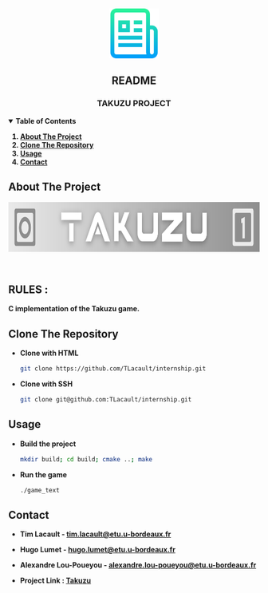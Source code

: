 <!-- PROJECT LOGO -->
<br />
<p align="center">
  <a href="https://gitlab.emi.u-bordeaux.fr/pt2/teams/tm01/takuzu-01c">
    <img src="img/logo.png" width="100" height="100">
  </a>

  <h2 align="center">README</h2>
  <h3 align="center">TAKUZU PROJECT</h3>

</p>


<!-- TABLE OF CONTENTS -->
<details open="open">
  <summary><strong>Table of Contents</strong></summary>
    <strong>
      <ol>
        <li><a href="#about-the-project">About The Project</a></li>
        <li><a href="#clone-the-repository">Clone The Repository</a></li>
        <li><a href="#usage">Usage</a></li>
        <li><a href="#contact">Contact</a></li>
      </ol>
  </strong>
</details>


<!-- ABOUT THE PROJECT -->
## About The Project
<p align="center">
    <a href="https://gitlab.emi.u-bordeaux.fr/pt2/teams/tm01/takuzu-01c">
        <img src="img/banner.png" width="1800" height="100">
    </a>
</p>

<br />

## RULES :
<strong>
C implementation of the Takuzu game.
</strong>

<br />


<!-- Clone The Repository -->
## Clone The Repository

* <strong>Clone with HTML</strong>
   ```sh
   git clone https://github.com/TLacault/internship.git
   ```

* <strong>Clone with SSH</strong>
   ```sh
   git clone git@github.com:TLacault/internship.git
   ```


<!-- USAGE EXAMPLES -->
## Usage

* <strong>Build the project</strong>
    ```sh
    mkdir build; cd build; cmake ..; make
    ```

* <strong>Run the game</strong>
    ```sh
    ./game_text
    ```

<!-- CONTACT -->
## Contact

* <strong>Tim Lacault - tim.lacault@etu.u-bordeaux.fr</strong>
* <strong>Hugo Lumet - hugo.lumet@etu.u-bordeaux.fr</strong>
* <strong>Alexandre Lou-Poueyou - alexandre.lou-poueyou@etu.u-bordeaux.fr</strong>

* <strong>Project Link : [Takuzu](https://gitlab.emi.u-bordeaux.fr/pt2/teams/tm01/takuzu-01c)</strong>
